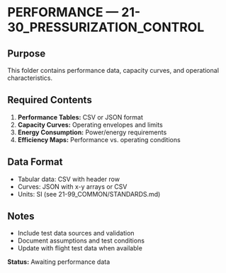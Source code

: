 # PERFORMANCE — 21-30_PRESSURIZATION_CONTROL

## Purpose
This folder contains performance data, capacity curves, and operational characteristics.

## Required Contents
1. **Performance Tables:** CSV or JSON format
2. **Capacity Curves:** Operating envelopes and limits
3. **Energy Consumption:** Power/energy requirements
4. **Efficiency Maps:** Performance vs. operating conditions

## Data Format
- Tabular data: CSV with header row
- Curves: JSON with x-y arrays or CSV
- Units: SI (see 21-99_COMMON/STANDARDS.md)

## Notes
- Include test data sources and validation
- Document assumptions and test conditions
- Update with flight test data when available

**Status:** Awaiting performance data
